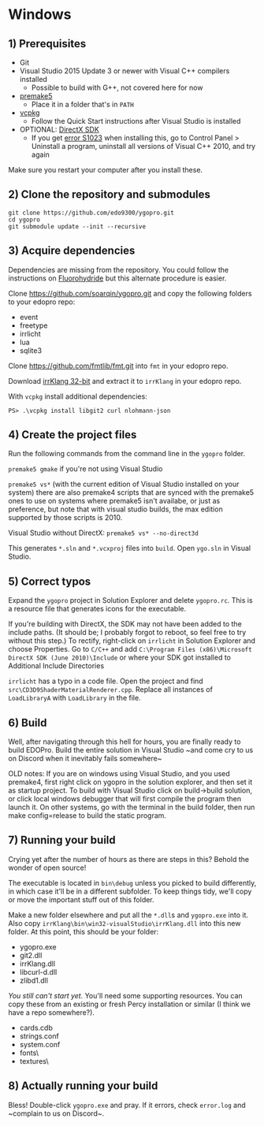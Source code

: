 # Windows

## 1) Prerequisites
- Git
- Visual Studio 2015 Update 3 or newer with Visual C++ compilers installed 
  - Possible to build with G++, not covered here for now
- [premake5](https://premake.github.io/download.html)
  - Place it in a folder that's in `PATH`
- [vcpkg](https://github.com/microsoft/vcpkg)
  - Follow the Quick Start instructions after Visual Studio is installed
- OPTIONAL: [DirectX SDK](https://www.microsoft.com/en-us/download/details.aspx?id=6812)
  - If you get [error S1023](https://support.microsoft.com/en-ca/help/2728613/s1023-error-when-you-install-the-directx-sdk-june-2010) when installing this, go to Control Panel > Uninstall a program, uninstall all versions of Visual C++ 2010, and try again

Make sure you restart your computer after you install these.

## 2) Clone the repository and submodules
```
git clone https://github.com/edo9300/ygopro.git
cd ygopro
git submodule update --init --recursive
```

## 3) Acquire dependencies
Dependencies are missing from the repository. You could follow the instructions on [Fluorohydride](https://github.com/Fluorohydride/ygopro/wiki/build) but this alternate procedure is easier.

Clone https://github.com/soarqin/ygopro.git and copy the following folders to your edopro repo:
- event
- freetype
- irrlicht
- lua
- sqlite3

Clone https://github.com/fmtlib/fmt.git into `fmt` in your edopro repo.

Download [irrKlang 32-bit](https://www.ambiera.com/irrklang/downloads.html) and extract it to `irrKlang` in your edopro repo.

With `vcpkg` install additional dependencies:
```
PS> .\vcpkg install libgit2 curl nlohmann-json
```

## 4) Create the project files

Run the following commands from the command line in the `ygopro` folder.

` premake5 gmake ` if you're not using Visual Studio

` premake5 vs* ` (with the current edition of Visual Studio installed on your system)
there are also premake4 scripts that are synced with the premake5 ones to use on systems where premake5 isn't availabe, or just as preference, but note that with visual studio builds, the max edition supported by those scripts is 2010.

Visual Studio without DirectX: `premake5 vs* --no-direct3d`

This generates `*.sln` and `*.vcxproj` files into `build`. Open `ygo.sln` in Visual Studio.

## 5) Correct typos

Expand the `ygopro` project in Solution Explorer and delete `ygopro.rc`. This is a resource file that generates icons for the executable.

If you're building with DirectX, the SDK may not have been added to the include paths. (It should be; I probably forgot to reboot, so feel free to try without this step.) To rectify, right-click on `irrlicht` in Solution Explorer and choose Properties. Go to `C/C++` and add `C:\Program Files (x86)\Microsoft DirectX SDK (June 2010)\Include` or where your SDK got installed to Additional Include Directories

`irrlicht` has a typo in a code file. Open the project and find `src\CD3D9ShaderMaterialRenderer.cpp`. Replace all instances of `LoadLibraryA` with `LoadLibrary` in the file.

## 6) Build

Well, after navigating through this hell for hours, you are finally ready to build EDOPro. Build the entire solution in Visual Studio ~and come cry to us on Discord when it inevitably fails somewhere~

OLD notes: If you are on windows using Visual Studio, and you used premake4, first right click on ygopro in the solution explorer, and then set it as startup project. To build with Visual Studio click on build->build solution, or click local windows debugger that will first compile the program then launch it. On other systems, go with the terminal in the build folder, then run make config=release to build the static program.

## 7) Running your build

Crying yet after the number of hours as there are steps in this? Behold the wonder of open source!

The executable is located in `bin\debug` unless you picked to build differently, in which case it'll be in a different subfolder. To keep things tidy, we'll copy or move the important stuff out of this folder.

Make a new folder elsewhere and put all the `*.dll`s and `ygopro.exe` into it. Also copy `irrKlang\bin\win32-visualStudio\irrKlang.dll` into this new folder. At this point, this should be your folder:
- ygopro.exe
- git2.dll
- irrKlang.dll
- libcurl-d.dll
- zlibd1.dll

*You still can't start yet.* You'll need some supporting resources. You can copy these from an existing or fresh Percy installation or similar (I think we have a repo somewhere?). 
- cards.cdb
- strings.conf
- system.conf
- fonts\
- textures\

## 8) Actually running your build

Bless! Double-click `ygopro.exe` and pray. If it errors, check `error.log` and ~complain to us on Discord~.
